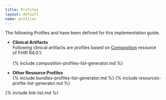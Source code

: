 ```yaml
---
title: Profiles
layout: default
name: profiles
---
```


The following Profiles and have been defined for this implementation guide.

<ul>
	<li>
		<strong>Clinical Artifacts</strong>
		<br/>
		Following clinical artifacts are profiles based on <a href="http://hl7.org/fhir/R4/composition.html">Composition</a> resource of FHIR R4.0.1:
		<br/><br/>
		{% include composition-profiles-list-generator.md %}
	</li>
</ul>

- **Other Resource Profiles**	
	{% include bundles-profiles-list-generator.md %}
	{% include resources-profile-list-generator.md %}


{% include link-list.md %}



